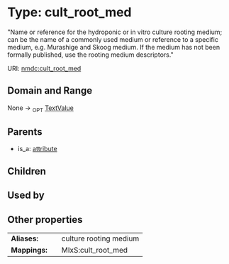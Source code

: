 
# Type: cult_root_med


"Name or reference for the hydroponic or in vitro culture rooting medium; can be the name of a commonly used medium or reference to a specific medium, e.g. Murashige and Skoog medium. If the medium has not been formally published, use the rooting medium descriptors."

URI: [nmdc:cult_root_med](https://microbiomedata/meta/cult_root_med)


## Domain and Range

None ->  <sub>OPT</sub> [TextValue](TextValue.md)

## Parents

 *  is_a: [attribute](attribute.md)

## Children


## Used by


## Other properties

|  |  |  |
| --- | --- | --- |
| **Aliases:** | | culture rooting medium |
| **Mappings:** | | MIxS:cult_root_med |

